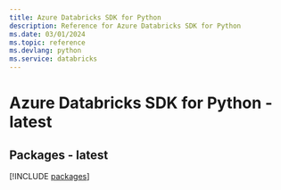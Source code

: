 ```yaml
---
title: Azure Databricks SDK for Python
description: Reference for Azure Databricks SDK for Python
ms.date: 03/01/2024
ms.topic: reference
ms.devlang: python
ms.service: databricks
---
```

# Azure Databricks SDK for Python - latest
## Packages - latest
[!INCLUDE [packages](databricks-index.md)]
